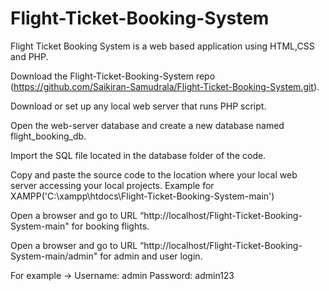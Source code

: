 # Flight-Ticket-Booking-System
Flight Ticket Booking System is a web based application using HTML,CSS and PHP.

Download the Flight-Ticket-Booking-System repo (https://github.com/Saikiran-Samudrala/Flight-Ticket-Booking-System.git).

Download or set up any local web server that runs PHP script.

Open the web-server database and create a new database named flight_booking_db.

Import the SQL file located in the database folder of the code.

Copy and paste the source code to the location where your local web server accessing your local projects. Example for XAMPP('C:\xampp\htdocs\Flight-Ticket-Booking-System-main')

Open a browser and go to URL “http://localhost/Flight-Ticket-Booking-System-main" for booking flights.

Open a browser and go to URL “http://localhost/Flight-Ticket-Booking-System-main/admin" for admin and user login. 

For example -> Username: admin
							Password: admin123

